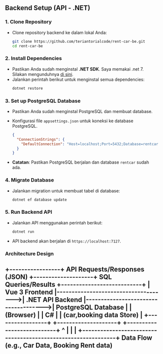 
## Backend Setup (API - .NET)

### 1. **Clone Repository**
   - Clone repository backend ke dalam lokal Anda:
     ```bash
     git clone https://github.com/teriantorialcode/rent-car-be.git
     cd rent-car-be
     ```

### 2. **Install Dependencies**
   - Pastikan Anda sudah menginstal **.NET SDK**. Saya memakai .net 7. Silakan mengunduhnya [di sini](https://dotnet.microsoft.com/download).
   - Jalankan perintah berikut untuk menginstal semua dependencies:
     ```bash
     dotnet restore
     ```

### 3. **Set up PostgreSQL Database**
   - Pastikan Anda sudah menginstal PostgreSQL dan membuat database.
   - Konfigurasi file `appsettings.json` untuk koneksi ke database PostgreSQL. 
     ```json
     {
       "ConnectionStrings": {
         "DefaultConnection": "Host=localhost;Port=5432;Database=rentcar;Username=your_username;Password=your_password"
       }
     }
     ```
   
   - **Catatan**: Pastikan PostgreSQL berjalan dan database `rentcar` sudah ada.

### 4. **Migrate Database**
   - Jalankan migration untuk membuat tabel di database:
     ```bash
     dotnet ef database update
     ```

### 5. **Run Backend API**
   - Jalankan API menggunakan perintah berikut:
     ```bash
     dotnet run
     ```
   - API backend akan berjalan di `https://localhost:7127`.


### Architecture Design

+-----------------+     API Requests/Responses (JSON)     +--------------------+     SQL Queries/Results              +---------------------------+
|  Vue 3 Frontend  |------------------------------------->|  .NET API Backend  |------------------------------------->| PostgreSQL Database       |
| (Browser)        |                                      |        C#          |                                      | (car,booking data Store)  |
+-----------------+                                       +--------------------+                                      +---------------------------+
     ^                                                              |
     |                                                              |
     +--------------------------------------------------------------+
                      Data Flow (e.g., Car Data, Booking Rent data)
---
